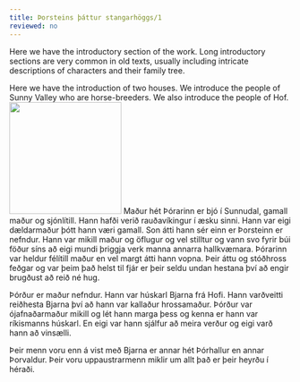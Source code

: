 ```yaml
---
title: Þorsteins þáttur stangarhöggs/1
reviewed: no
---
```


Here we have the introductory section of the work. Long introductory sections are very common in old texts, usually including intricate descriptions of characters and their family tree.

Here we have the introduction of two houses. We introduce the people of Sunny Valley who are horse-breeders. We also introduce the people of Hof.
<Image src="Icelandic mare and foal1.jpg" position="right" width="200"/>
<Book>
Maður hét Þórarinn er bjó í Sunnudal, gamall maður og sjónlítill. Hann hafði verið rauðavíkingur í æsku sinni. Hann var eigi dældarmaður þótt hann væri gamall. Son átti hann sér einn er Þorsteinn er nefndur. Hann var mikill maður og öflugur og vel stilltur og vann svo fyrir búi föður síns að eigi mundi þriggja verk manna annarra hallkvæmara. Þórarinn var heldur félítill maður en vel margt átti hann vopna. Þeir áttu og stóðhross feðgar og var þeim það helst til fjár er þeir seldu undan hestana því að engir brugðust að reið né hug.

Þórður er maður nefndur. Hann var húskarl Bjarna frá Hofi. Hann varðveitti reiðhesta Bjarna því að hann var kallaður hrossamaður. Þórður var ójafnaðarmaður mikill og lét hann marga þess og kenna er hann var ríkismanns húskarl. En eigi var hann sjálfur að meira verður og eigi varð hann að vinsælli.

Þeir menn voru enn á vist með Bjarna er annar hét Þórhallur en annar Þorvaldur. Þeir voru uppaustrarmenn miklir um allt það er þeir heyrðu í héraði.

</Book>

